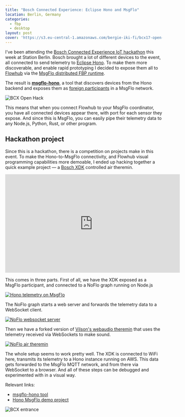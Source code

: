 ```yaml
---
title: "Bosch Connected Experience: Eclipse Hono and MsgFlo"
location: Berlin, Germany
categories:
  - fbp
  - desktop
layout: post
cover: 'https://s3.eu-central-1.amazonaws.com/bergie-iki-fi/bcx17-open-hack.jpg'
---
```

I've been attending the [Bosch Connected Experience IoT hackathon](http://bcw.bosch-si.com/berlin/bcw-hackathon/?refresh=1) this week at Station Berlin. Bosch brought a lot of different devices to the event, all connected to send telemetry to [Eclipse Hono](http://www.eclipse.org/hono/). To make them more discoverable, and enable rapid prototyping I decided to expose them all to [Flowhub](https://flowhub.io) via the [MsgFlo distributed FBP runtime](https://msgflo.org).

The result is **[msgflo-hono](https://github.com/msgflo/msgflo-hono#readme)**, a tool that discovers devices from the Hono backend and exposes them as [foreign participants](https://msgflo.org/docs/foreign/) in a MsgFlo network.

![BCX Open Hack](https://s3.eu-central-1.amazonaws.com/bergie-iki-fi/bcx17-open-hack.jpg)

This means that when you connect Flowhub to your MsgFlo coordinator, you have all connected devices appear there, with port for each sensor they expose. And since this is MsgFlo, you can easily pipe their telemetry data to any Node.js, Python, Rust, or other program.

## Hackathon project

Since this is a hackathon, there is a competition on projects make in this event. To make the Hono-to-MsgFlo connectivity, and Flowhub visual programming capabilities more demoable, I ended up hacking together a quick example project &mdash; a [Bosch XDK](https://xdk.bosch-connectivity.com/) controlled air theremin.

<iframe width="560" height="315" src="https://www.youtube.com/embed/ziQmFjXYE3c" frameborder="0" allowfullscreen></iframe>

This comes in three parts. First of all, we have the XDK exposed as a MsgFlo participant, and connected to a NoFlo graph running on Node.js

[![Hono telemetry on MsgFlo](https://s3.eu-central-1.amazonaws.com/bergie-iki-fi/bcx17-msgflo-hono-small.png)](https://s3.eu-central-1.amazonaws.com/bergie-iki-fi/bcx17-msgflo-hono.png)

The NoFlo graph starts a web server and forwards the telemetry data to a WebSocket client.

[![NoFlo websocket server](https://s3.eu-central-1.amazonaws.com/bergie-iki-fi/bcx17-noflo-nodejs-small.png)](https://s3.eu-central-1.amazonaws.com/bergie-iki-fi/bcx17-noflo-nodejs.png)

Then we have a forked version of [Vilson's webaudio theremin](http://app.flowhub.io/#example/04847249319d2326fa92) that uses the telemetry received via WebSockets to make sound.

[![NoFlo air theremin](https://s3.eu-central-1.amazonaws.com/bergie-iki-fi/bcx17-noflo-browser-small.png)](https://s3.eu-central-1.amazonaws.com/bergie-iki-fi/bcx17-noflo-browser.png)

The whole setup seems to work pretty well. The XDK is connected to WiFi here, transmits its telemetry to a Hono instance running on AWS. This data gets forwarded to the MsgFlo MQTT network, and from there via WebSocket to a browser. And all of these steps can be debugged and experimented with in a visual way.

Relevant links:

* [msgflo-hono tool](https://github.com/msgflo/msgflo-hono#readme)
* [Hono MsgFlo demo project](https://github.com/msgflo/msgflo-example-bcx17)

![BCX entrance](https://s3.eu-central-1.amazonaws.com/bergie-iki-fi/bcx17-entrance.jpg)
